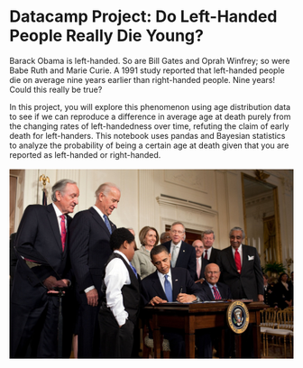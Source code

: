 # Datacamp Project: Do Left-Handed People Really Die Young?
Barack Obama is left-handed. So are Bill Gates and Oprah Winfrey; so were Babe Ruth and Marie Curie. A 1991 study reported that left-handed people die on average nine years earlier than right-handed people. Nine years! Could this really be true?

In this project, you will explore this phenomenon using age distribution data to see if we can reproduce a difference in average age at death purely from the changing rates of left-handedness over time, refuting the claim of early death for left-handers. This notebook uses pandas and Bayesian statistics to analyze the probability of being a certain age at death given that you are reported as left-handed or right-handed.<br>
<br>
![Barack Obama signs the Patient Protection and Affordable Care Act at the White House, March 23, 2010](image/Obama_signs_health_care-20100323.jpg)

